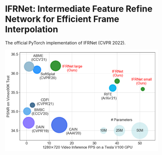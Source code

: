 # IFRNet: Intermediate Feature Refine Network for Efficient Frame Interpolation
The official PyTorch implementation of IFRNet (CVPR 2022).

![](./figures/benchmark.png)
